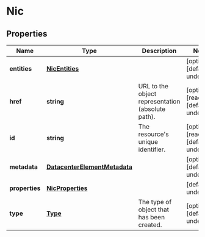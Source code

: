 # Nic

## Properties
| Name | Type | Description | Notes |
| ------------ | ------------- | ------------- | ------------- |
| **entities** | [**NicEntities**](NicEntities.md) |  | [optional] [default to undefined] |
| **href** | **string** | URL to the object representation (absolute path). | [optional] [readonly] [default to undefined] |
| **id** | **string** | The resource\'s unique identifier. | [optional] [readonly] [default to undefined] |
| **metadata** | [**DatacenterElementMetadata**](DatacenterElementMetadata.md) |  | [optional] [default to undefined] |
| **properties** | [**NicProperties**](NicProperties.md) |  | [default to undefined] |
| **type** | [**Type**](Type.md) | The type of object that has been created. | [optional] [default to undefined] |


